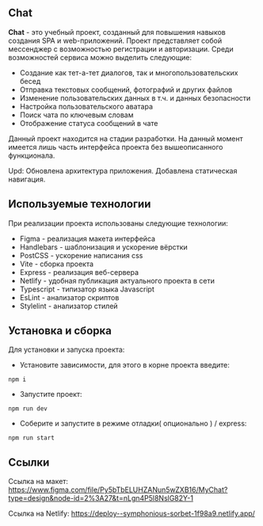 ## **Chat**
**Chat** - это учебный проект, созданный для повышения навыков создания SPA и web-приложений. Проект представляет собой мессенджер с возможностью регистрации и авторизации. Среди возможностей сервиса можно выделить следующие:
- Создание как тет-а-тет диалогов, так и многопользовательских бесед
- Отправка текстовых сообщений, фотографий и других файлов
- Изменение пользовательских данных в т.ч. и данных безопасности
- Настройка пользовательского аватара
- Поиск чата по ключевым словам
- Отображение статуса сообщений в чате

Данный проект находится на стадии разработки.
На данный момент имеется лишь часть интерфейса проекта без вышеописанного функционала.

Upd: Обновлена архитектура приложения. Добавлена статическая навигация.

## **Используемые технологии**
При реализации проекта использованы следующие технологии:
- Figma - реализация макета интерфейса
- Handlebars - шаблонизация и ускорение вёрстки
- PostCSS - ускорение написания css
- Vite - cборка проекта
- Express - реализация веб-сервера
- Netlify - удобная публикация актуального проекта в сети
- Typescript - типизатор языка Javascript
- EsLint - анализатор скриптов
- Stylelint - анализатор стилей

## **Установка и сборка**
Для установки и запуска проекта:

- Установите зависимости, для этого в корне проекта введите:

`npm i`
- Запустите проект:

`npm run dev`
- Соберите и запустите в режиме отладки( опционально ) / express:

`npm run start`

## **Ссылки**
Ссылка на макет: https://www.figma.com/file/Py5bTbELUHZANun5wZXB16/MyChat?type=design&node-id=2%3A27&t=nLgn4P5l8NslG82Y-1

Ссылка на Netlify: https://deploy--symphonious-sorbet-1f98a9.netlify.app/
